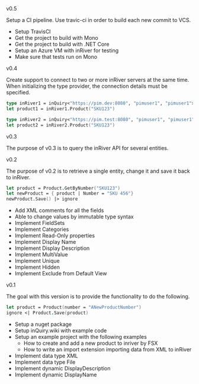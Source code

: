 v0.5

Setup a CI pipeline. Use travic-ci in order to build each new commit to VCS.

* Setup TravisCI
* Get the project to build with Mono
* Get the project to build with .NET Core
* Setup an Azure VM with inRiver for testing
* Make sure that tests run on Mono


v0.4

Create support to connect to two or more inRiver servers at the same time. When initializing
the type provider, the connection details must be specified.

```fsharp
type inRiver1 = inQuiry<"https://pim.dev:8080", "pimuser1", "pimuser1">
let product1 = inRiver1.Product("SKU123")

type inRiver2 = inQuiry<"https://pim.test:8080", "pimuser1", "pimuser1">
let product2 = inRiver2.Product("SKU123")
```

v0.3

The purpose of v0.3 is to query the inRiver API for several entities.

v0.2

The purpose of v0.2 is to retrieve a single entity, change it and save it back to inRiver.

```fsharp
let product = Product.GetByNumber("SKU123")
let newProduct = { product | Number = "SKU 456"}
newProduct.Save() |> ignore
```

* Add XML comments for all the fields
* Able to change values by immutable type syntax
* Implement FieldSets
* Implement Categories
* Implement Read-Only properties
* Implement Display Name
* Implement Display Description
* Implement MultiValue
* Implement Unique
* Implement Hidden
* Implement Exclude from Default View

v0.1

The goal with this version is to provide the functionality to do the following.

```fsharp
let product = Product(number = "ANewProductNumber")
ignore <| Product.Save(product)
```

* Setup a nuget package
* Setup inQuiry.wiki with example code
* Setup an example project with the following examples
  - How to create and add a new product to inriver by FSX
  - How to write an import extension importing data from XML to inRiver
* Implement data type XML
* Implement data type File
* Implement dynamic DisplayDescription
* Implement dynamic DisplayName
